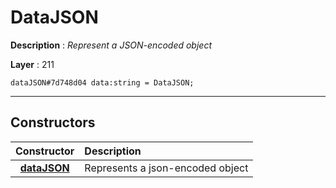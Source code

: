 # DataJSON

**Description** : *Represent a JSON\-encoded object*

**Layer** : 211

```tl
dataJSON#7d748d04 data:string = DataJSON;
```

---

## Constructors

| Constructor | Description |
| :---: | :--- |
| [**dataJSON**](constructor/dataJSON) | Represents a json-encoded object |